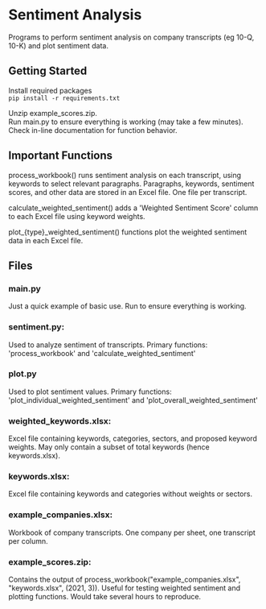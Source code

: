# Sentiment Analysis

Programs to perform sentiment analysis on company transcripts (eg 10-Q, 10-K) and plot sentiment data.

## Getting Started

Install required packages  
`pip install -r requirements.txt`

Unzip example_scores.zip.  
Run main.py to ensure everything is working (may take a few minutes).
Check in-line documentation for function behavior.

## Important Functions

process_workbook() runs sentiment analysis on each transcript, using keywords to select relevant paragraphs. Paragraphs, keywords, sentiment scores, and other data are stored in an Excel file. One file per transcript.

calculate_weighted_sentiment() adds a 'Weighted Sentiment Score' column to each Excel file using keyword weights.

plot_{type}_weighted_sentiment() functions plot the weighted sentiment data in each Excel file.

## Files

### main.py

Just a quick example of basic use. Run to ensure everything is working.

### sentiment.py:

Used to analyze sentiment of transcripts.
Primary functions: 'process_workbook' and 'calculate_weighted_sentiment'

### plot.py

Used to plot sentiment values.
Primary functions: 'plot_individual_weighted_sentiment' and 'plot_overall_weighted_sentiment'

### weighted_keywords.xlsx:

Excel file containing keywords, categories, sectors, and proposed keyword weights. May only contain a subset of total keywords (hence keywords.xlsx).

### keywords.xlsx:

Excel file containing keywords and categories without weights or sectors.

### example_companies.xlsx:

Workbook of company transcripts. One company per sheet, one transcript per column.

### example_scores.zip:

Contains the output of process_workbook("example_companies.xlsx", "keywords.xlsx", (2021, 3)). Useful for testing weighted sentiment and plotting functions. Would take several hours to reproduce.
